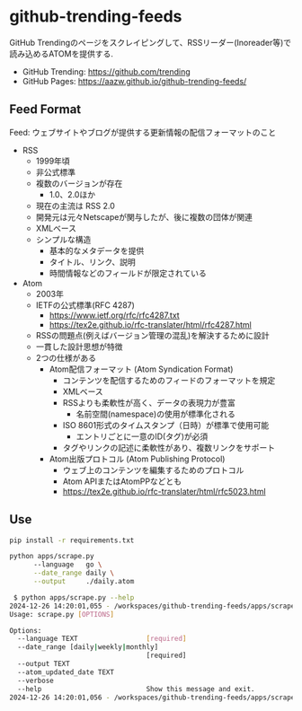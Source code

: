# github-trending-feeds

GitHub Trendingのページをスクレイピングして、RSSリーダー(Inoreader等)で読み込めるATOMを提供する.

* GitHub Trending: https://github.com/trending
* GitHub Pages: https://aazw.github.io/github-trending-feeds/


## Feed Format

Feed: ウェブサイトやブログが提供する更新情報の配信フォーマットのこと

* RSS
  * 1999年頃
  * 非公式標準
  * 複数のバージョンが存在
    * 1.0、2.0ほか
  * 現在の主流は RSS 2.0
  * 開発元は元々Netscapeが関与したが、後に複数の団体が関連
  * XMLベース
  * シンプルな構造
	* 基本的なメタデータを提供
    * タイトル、リンク、説明
	* 時間情報などのフィールドが限定されている
* Atom
  * 2003年
  * IETFの公式標準(RFC 4287)
    * https://www.ietf.org/rfc/rfc4287.txt
    * https://tex2e.github.io/rfc-translater/html/rfc4287.html
  * RSSの問題点(例えばバージョン管理の混乱)を解決するために設計
  * 一貫した設計思想が特徴
  * 2つの仕様がある
    * Atom配信フォーマット (Atom Syndication Format)
      * コンテンツを配信するためのフィードのフォーマットを規定
      * XMLベース
      * RSSよりも柔軟性が高く、データの表現力が豊富
	    * 名前空間(namespace)の使用が標準化される
      * ISO 8601形式のタイムスタンプ（日時）が標準で使用可能
	    * エントリごとに一意のID(<id>タグ)が必須
      * タグやリンクの記述に柔軟性があり、複数リンクをサポート
    * Atom出版プロトコル (Atom Publishing Protocol)
      * ウェブ上のコンテンツを編集するためのプロトコル
      * Atom APIまたはAtomPPなどとも
      * https://tex2e.github.io/rfc-translater/html/rfc5023.html


## Use

```bash
pip install -r requirements.txt
```

```bash
python apps/scrape.py 
      --language   go \
      --date_range daily \
      --output     ./daily.atom
```

```bash
 $ python apps/scrape.py --help
2024-12-26 14:20:01,055 - /workspaces/github-trending-feeds/apps/scrape.py:176 - INFO - start app
Usage: scrape.py [OPTIONS]

Options:
  --language TEXT                 [required]
  --date_range [daily|weekly|monthly]
                                  [required]
  --output TEXT
  --atom_updated_date TEXT
  --verbose
  --help                          Show this message and exit.
2024-12-26 14:20:01,056 - /workspaces/github-trending-feeds/apps/scrape.py:194 - INFO - app finished
```
